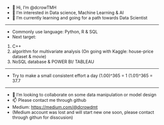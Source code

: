 - 👋 Hi, I’m @dcrowTMH
- 👀 I’m interested in Data science, Machine Learning & AI
- 🌱 I’m currently learning and going for a path towards Data Scientist
--------------------------------------------------------------------------------------------------
- Commonly use language: Python, R & SQL
- Next target: 
1) C++ 
2) algorithm for multivariate analysis (On going with Kaggle: house-price dataset & movie)
3) NoSQL database & POWER BI/ TABLEAU 
--------------------------------------------------------------------------------------------------
- Try to make a small consistent effort a day
(1.00)^365 = 1
(1.01)^365 = 37.7
--------------------------------------------------------------------------------------------------
- 💞️ I’m looking to collaborate on some data manipulation or model design
- 📫 Please contact me through github
- Medium: https://medium.com/@dcrowdmt
- (Medium account was lost and will start new one soon, please contact through githun for disscusion)
